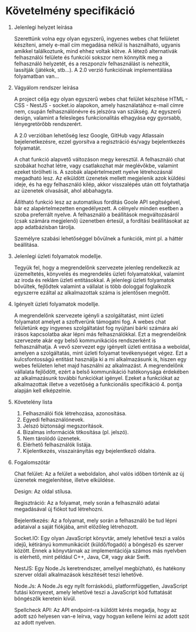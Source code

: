 Követelmény specifikáció
========================

1. Jelenlegi helyzet leírása

    Szerettünk volna egy olyan egyszerű, ingyenes webes chat felületet készíteni, amely e-mail cím megadása nélkül is használható, ugyanis amikkel találkoztunk, mind ehhez voltak kötve. A létező alternatívák felhasználói felülete és funkciói sokszor nem könnyítik meg a felhasználó helyzetét, és a reszponzív felhasználást is nehezítik, lassítják (játékok, stb...). A 2.0 verzió funkcióinak implementálása folyamatban van...

2. Vágyálom rendszer leírása

    A project célja egy olyan egyszerű webes chat felület készítése HTML - CSS - NestJS - socket.io alapokon, amely használatához e-mail címre nem, csupán felhasználónévre és jelszóra van szükség. Az egyszerű design, valamint a felesleges funkcionalitás elhagyása egy gyorsabb, lényegretörőbb rendszerért. 

    A 2.0 verzióban lehetőség lesz Google, GitHub vagy Atlassain bejelenetkezésre, ezzel gyorsítva a regisztráció és/vagy bejelentkezés folyamatát. 
    
    A chat funkció alapvető változáson megy keresztül. A felhasználó chat szobákat hozhat létre, vagy csatlakozhat már meglévőkbe, valamint ezeket törölheti is. A szobák alapértelmezett nyelve létrehozásnál megadható lesz. Az elküldött üzenetek mellett megjelenik azok küldési ideje, és ha egy felhasználó kilép, akkor visszalépés után ott folytathatja az üzenetek olvasását, ahol abbahagyta.

    Állítható funkció lesz az automatikus fordítás Goole API segítségével, bár ez alapértelmezetten engedélyezett. A célnyelv minden esetben a szoba preferrált nyelve. A felhasználó a beállítások megváltozásáról (csak számára megjelenő) üzenetben értesül, a fordítási beállításokat az app adatbázisban tárolja.

    Személyre szabási lehetőséggel bővülnek a funkciók, mint pl. a háttér beállítása. 

4. Jelenlegi üzleti folyamatok modellje.

    Tegyük fel, hogy a megrendelőnk szervezete jelenleg rendelkezik az üzemeltetés, könyvelés és megrendelés üzleti folyamatokkal, valamint az iroda és reklám üzleti entitásokkal.
    A jelenlegi üzleti folyamatok bővültek, fejlődtek valamint a vállalat is több dologgal foglalkozik egyszerre ezáltal az alkalmazottak száma is jelentősen megnőtt.

5.  Igényelt üzleti folyamatok modellje.

    A megrendelőnk szervezete igényli a szolgáltatást, mint üzleti folyamatot amelyet a szoftverünk támogatni fog. A webes chat felületünk egy ingyenes szolgáltatást fog nyújtani bárki számára aki írásos kapcsolatba akar lépni más felhasználókkal. Ezt a megrendelőnk szervezete akár egy belső kommunikációs rendszerként is felhasználhatja. A vevő szervezet egy igényelt üzleti entitása a weboldal, amelyen a szolgáltatás, mint üzleti folyamat tevékenységet végez. Ezt a kulcsfontosságú entitást használja ki a mi alkalmazásunk is, hiszen egy webes felületen lehet majd használni az alkalmazást.
    A megrendelőnk vállalata fejlődött, ezért a belső kommunikáció hatékonysága érdekében az alkalmazásunk további funkciókat igényel.
    Ezeket a funkciókat az alkalmazottak illetve a vezetőség a funkcionális specifikáció 4. pontja alapján kell elképzelnie.

6. Követelény lista
    
    1. Felhasználói fiók létrehozása, azonosítása.
    2. Egyedi felhasználónevek.
    3. Jelszó biztonsági megszorítások.
    4. Bizalmas információk titkosítása (pl. jelszó).
    5. Nem tárolódó üzenetek.
    6. Elérhető felhasználók listája.
    7. Kijelentkezés, visszairányítás egy bejelentkező oldalra.

8. Fogalomszótár

    Chat felület: Az a felület a weboldalon, ahol valós időben történik az új üzenetek megjelenítése, illetve elküldése. 

    Design: Az oldal stílusa.

    Regisztráció: Az a folyamat, mely során a felhasználó adatai megadásával új fiókot tud létrehozni.

    Bejelentkezés: Az a folyamat, mely során a felhasználó be tud lépni adataival a saját fiókjába, amit előzőleg létrehozott.

    Socket.IO: Egy olyan JavaScript könyvtár, amely lehetővé teszi a valós idejű, kétirányú kommunikációt (küldő/fogadó) a böngésző és szerver között. Ennek a könyvtárnak az implementációja számos más nyelvben is elérhető, mint például C++, Java, C#, vagy akár Swift.

    NestJS: Egy Node.Js keretrendszer, amellyel megbízható, és hatékony szerver oldali alkalmazások készítését teszi lehetővé.
    
    Node.Js: A Node.Js egy nyílt forráskódú, platformfüggetlen, JavaScript futási környezet, amely lehetővé teszi a JavaScript kód futtatását böngészők keretein kívül.
    
    Spellcheck API: Az API endpoint-ra küldött kérés megadja, hogy az adott szó helyesen van-e leírva, vagy hogyan kellene leírni az adott szót az adott nyelven.
